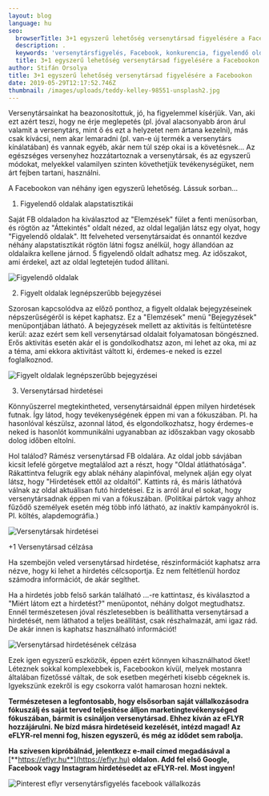 ```yaml
---
layout: blog
language: hu
seo:
  browserTitle: 3+1 egyszerű lehetőség versenytársad figyelésére a Facebookon
  description: .
  keywords: 'versenytársfigyelés, Facebook, konkurencia, figyelendő oldalak'
  title: 3+1 egyszerű lehetőség versenytársad figyelésére a Facebookon
author: Stifán Orsolya
title: 3+1 egyszerű lehetőség versenytársad figyelésére a Facebookon
date: 2019-05-29T12:17:52.746Z
thumbnail: /images/uploads/teddy-kelley-98551-unsplash2.jpg
---
```

Versenytársainkat ha beazonosítottuk, jó, ha figyelemmel kísérjük. Van, aki ezt azért teszi, hogy ne érje meglepetés (pl. jóval alacsonyabb áron árul valamit a versenytárs, mint ő és ezt a helyzetet nem ártana kezelni), más csak kívácsi, nem akar lemaradni (pl. van-e új termék a versenytárs kínálatában) és vannak egyéb, akár nem túl szép okai is a követésnek... Az egészséges versenyhez hozzátartoznak a versenytársak, és az egyszerű módokat, melyekkel valamilyen szinten követhetjük tevékenységüket, nem árt fejben tartani, használni.

A Facebookon van néhány igen egyszerű lehetőség. Lássuk sorban...

1. Figyelendő oldalak alapstatisztikái

Saját FB oldaladon ha kiválasztod az "Elemzések" fület a fenti menüsorban, és rögtön az "Áttekintés" oldalt nézed, az oldal legalján látsz egy olyat, hogy "Figyelendő oldalak". Itt felveheted versenytársaidat és onnantól kezdve néhány alapstatisztikát rögtön látni fogsz anélkül, hogy állandóan az oldalaikra kellene járnod. 5 figyelendő oldalt adhatsz meg. Az időszakot, ami érdekel, azt az oldal legtetején tudod állítani.

![Figyelendő oldalak](/images/uploads/versenytars_1.jpg "Figyelendő oldalak alapstatisztikái")

2. Figyelt oldalak legnépszerűbb bejegyzései

Szorosan kapcsolódva az előző ponthoz, a figyelt oldalak bejegyzéseinek népszerűségéről is képet kaphatsz. Ez a "Elemzések" menü "Bejegyzések" menüpontjában látható. A bejegyzések mellett az aktivitás is feltüntetésre kerül: azaz ezért sem kell versenytársad oldalait folyamatosan böngészned. Erős aktivitás esetén akár el is gondolkodhatsz azon, mi lehet az oka, mi az a téma, ami ekkora aktivitást váltott ki, érdemes-e neked is ezzel foglalkoznod.

![Figyelt oldalak legnépszerűbb bejegyzései](/images/uploads/versenytars_2.jpg "Figyelt oldalak legnépszerűbb bejegyzései")

3. Versenytársad hirdetései

Könnyűszerrel megtekintheted, versenytársaidnál éppen milyen hirdetések futnak. Így látod, hogy tevékenységének éppen mi van a fókuszában. Pl. ha hasonlóval készülsz, azonnal látod, és elgondolkozhatsz, hogy érdemes-e neked is hasonlót kommunikálni ugyanabban az időszakban vagy okosabb dolog időben eltolni.

Hol találod? Rámész versenytársad FB oldalára. Az oldal jobb sávjában kicsit lefelé görgetve megtalálod azt a részt, hogy "Oldal átláthatósága". Rákattintva felugrik egy ablak néhány alapinfóval, melynek alján egy olyat látsz, hogy "Hirdetések ettől az oldaltól". Kattints rá, és máris láthatóvá válnak az oldal aktuálisan futó hirdetései. Ez is arról árul el sokat, hogy versenytársadnak éppen mi van a fókuszában. (Politikai pártok vagy ahhoz fűződő személyek esetén még több infó látható, az inaktív kampányokról is. Pl. költés, alapdemográfia.)

![Versenytársak hirdetései](/images/uploads/versenytars_3.jpg "Versenytársak hirdetései")

+1 Versenytársad célzása

Ha szembejön veled versenytársad hirdetése, részinformációt kaphatsz arra nézve, hogy ki lehet a hirdetés célcsoportja. Ez nem feltétlenül hordoz számodra információt, de akár segíthet.

Ha a hirdetés jobb felső sarkán található ...-re kattintasz, és kiválasztod a "Miért látom ezt a hirdetést?" menüpontot, néhány dolgot megtudhatsz. Ennél természetesen jóval részletesebben is beállíthatta versenytársad a hirdetését, nem láthatod a teljes beállítást, csak részhalmazát, ami igaz rád. De akár innen is kaphatsz használható információt!

![Versenytársad hirdetésének célzása](/images/uploads/konkurencia3_celcsoportja.jpg "Versenytársad hirdetésének célzása")

Ezek igen egyszerű eszközök, éppen ezért könnyen kihasználhatod őket! Léteznek sokkal komplexebbek is, Facebookon kívül, melyek mostanra általában fizetőssé váltak, de sok esetben megérheti kisebb cégeknek is. Igyekszünk ezekről is egy csokorra valót hamarosan hozni nektek.

**Természetesen a legfontosabb, hogy elsősorban saját vállalkozásodra fókuszálj és saját terved teljesítése álljon marketingtevékenységed fókuszában, bármit is csináljon versenytársad. Ehhez kíván az eFLYR hozzájárulni. Ne bízd másra hirdetéseid kezelését, intézd magad! Az eFLYR-rel menni fog, hiszen egyszerű, és még az idődet sem rabolja.**

**Ha szívesen kipróbálnád, jelentkezz e-mail címed megadásával a** [**https://eflyr.hu**](https://eflyr.hu) **oldalon. Add fel első Google, Facebook vagy Instagram hirdetésedet az eFLYR-rel. Most ingyen!**

![Pinterest eflyr versenytársfigyelés facebook vállalkozás](/images/uploads/12_versenytars.jpg "Pinterest eflyr versenytársfigyelés facebook vállalkozás")

